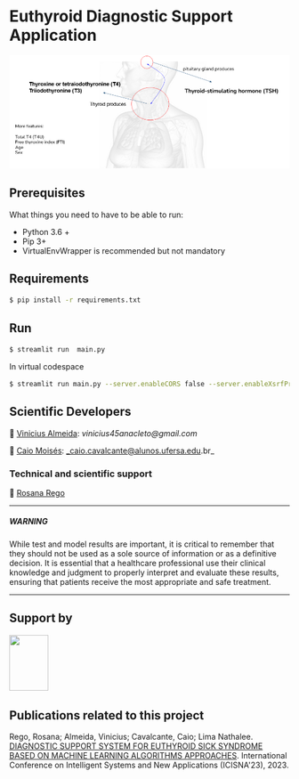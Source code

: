 # Euthyroid Diagnostic Support Application 

![Figure](https://github.com/cilab-ufersa/euthyroid_diagnostic_support_app/blob/develop/imge.png)

## Prerequisites

What things you need to have to be able to run:

  * Python 3.6 +
  * Pip 3+
  * VirtualEnvWrapper is recommended but not mandatory

## Requirements 

```bash
$ pip install -r requirements.txt
```

## Run 

```bash
$ streamlit run  main.py
```

In virtual codespace 
```bash
$ streamlit run main.py --server.enableCORS false --server.enableXsrfProtection false
```


## Scientific Developers
👤 [Vinicius Almeida](https://github.com/vinicius-a-almeida): 
  _vinicius45anacleto@gmail.com_

👤 [Caio Moisés](https://github.com/caiomoises):
 _caio.cavalcante@alunos.ufersa.edu.br_


### Technical and scientific support 

👤 [Rosana Rego](https://github.com/roscibely)


---

##### *WARNING*

While test and model results are important, it is critical to remember that they should not be used as a sole source of information or as a definitive decision. It is essential that a healthcare professional use their clinical knowledge and judgment to properly interpret and evaluate these results, ensuring that patients receive the most appropriate and safe treatment.
            
---
  
## Support by 
<div>

  <img src="https://github.com/roscibely/algorithms-and-data-structure/blob/main/Ufersa.png" width="70" height="100">
</div>

## Publications related to this project

Rego, Rosana; Almeida, Vinicius; Cavalcante, Caio; Lima Nathalee. [DIAGNOSTIC SUPPORT SYSTEM FOR EUTHYROID SICK SYNDROME BASED ON MACHINE LEARNING ALGORITHMS APPROACHES](https://github.com/cilab-ufersa/euthyroid_diagnostic_support_app/blob/develop/paper.pdf). International Conference on Intelligent Systems and New Applications (ICISNA'23), 2023. 
